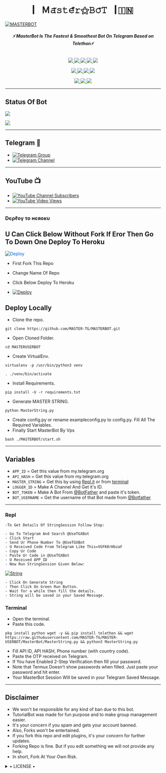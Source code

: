 <h1 align="center">
<b> ▏Ｍ𝚊̃𝚜𝚝𝚎̐𝚛⚝𝙱𝚘̃𝚃▕ 🇮🇳 </b>
</h1>

[![MASTERBOT](https://te.legra.ph/file/f02cc84bf1ca448774592.jpg)](https://github.com/MASTER-OP/MASTERUSERBOT)

<h6 align="center">
  <b>⚡️ MasterBot Is The Fastest & Smoothest Bot On Telegram Based on Telethon⚡️</b>
</h6>

<p align="center">
<a href="https://github.com/MASTER-TG/MASTERBOT" alt="GitHub closed issues"> <img src="https://img.shields.io/github/issues-closed-raw/MASTER-TG/MASTERBOT?style=flat&logo=github&color=success" /> </a>
<a href="https://github.com/MASTER-TG/MASTERBOT/graphs/contributors" alt="GitHub contributors"> <img src="https://img.shields.io/github/contributors/MASTER-TG/MASTERBOT?style=flat&logo=github" /> </a>
<a href="https://github.com/MASTER-TG/MASTERBOT/network/members" alt="GitHub forks"> <img src="https://img.shields.io/github/forks/MASTER-TG/MASTERBOT?label=Forks&logo=github" /> </a>
<a href="https://github.com/MASTER-OP/MASTERUSERBOT" alt="GitHub closed pull requests"> <img src="https://img.shields.io/github/issues-pr-closed-raw/MASTER-TG/MASTERBOT?color=success" /> </a>
<a href="https://github.com/MASTER-OP/MASTERUSERBOT" alt="GitHub issues"> <img src="https://img.shields.io/github/issues-raw/MASTER-TG/MASTERBOT?style=flat&logo=github&color=yellow" /> </a>
</p>
<p align="center">
<a href="https://www.python.org/" alt="made-with-python"> <img src="https://img.shields.io/badge/Made%20with-Python-1f425f.svg?style=flat&logo=python&color=blue" /> </a>
<a href="https://github.com/MASTER-OP/MASTERUSERBOT" alt="Docker!"> <img src="https://aleen42.github.io/badges/src/docker.svg" /> </a>
<a href="https://github.com/MASTER-OP/MASTERUSERBOT" alt="GitHub repo size"> <img src="https://img.shields.io/github/repo-size/MASTER-TG/MASTERBOT" /> </a>
<a href="https://github.com/MASTER-OP/MASTERUSERBOT/blob/master/LICENSE" alt="GPLv3 license"> <img src="https://img.shields.io/badge/License-GPLv3-blue.svg" /> </a>
</p>
<p align="center">
<a href="https://t.me/Master_Userbot" alt="Telegram!"> <img src="https://aleen42.github.io/badges/src/telegram.svg" /> </a>
<a href="https://github.com/MASTER-OP/MASTERUSERBOT/graphs/commit-activity" alt="Maintenance"> <img src="https://img.shields.io/badge/Maintained%3F-yes-green.svg" /> </a>
<a href="https://makeapullrequest.com" alt="PRs Welcome"> <img src="https://img.shields.io/badge/PRs-welcome-brightgreen.svg?style=flat-square" /> </a>
</p>

------
## Status Of Bot 
<p align="left">
    <a href="https://github.com/MASTER-TG/MASTERBOT/network/members"><img src="https://img.shields.io/github/forks/MASTER-TG/MASTERBOT?label=Forks&logoColor=Black&style=social"></a><p align="left"><a href="https://github.com/MASTER-TG/MASTERBOT/stargazers"><img src="https://img.shields.io/github/stars/MASTER-TG/MASTERBOT?logoColor=Blue&style=social"></a><p align="left"><a href="https://github.com/MASTER-TG/MASTERBOT"></a><p align="left"><a href="https://github.com/MASTER-TG/MASTERBOT?"></a>

------
## Telegram 🏪
- [![Telegram Group](https://img.shields.io/badge/Telegram-Group-brightgreen)](https://t.me/Master_userbot)
- [![Telegram Channel](https://img.shields.io/badge/Telegram-Channel-brightgreen)](https://t.me/Official_Masterbot)

------
## YouTube 📺
- [![YouTube Channel Subscribers](https://img.shields.io/youtube/channel/subscribers/UC30-QTBG2LnGIAHenoVeJ5Q?style=social)](https://youtube.com/channel/UC30-QTBG2LnGIAHenoVeJ5Q)
- [![YouTube Video Views](https://img.shields.io/youtube/views/NtFsPywqU-8?label=Tutorial+•+Heroku+•&style=social)](https://youtu.be/NtFsPywqU-8)

------------
<h3> Dєρℓογ το нєяοκυ </h3>

## U Can Click Below Without Fork If Eror Then Go To Down One Deploy To Heroku

<a href="https://heroku.com/deploy/" rel="nofollow" style="background-color: initial; box-sizing: border-box; color: #0366d6; text-decoration-line: none;"><img alt="Deploy" data-canonical-src="https://www.herokucdn.com/deploy/button.svg" src="https://camo.githubusercontent.com/83b0e95b38892b49184e07ad572c94c8038323fb/68747470733a2f2f7777772e6865726f6b7563646e2e636f6d2f6465706c6f792f627574746f6e2e737667" style="border-style: none; box-sizing: initial; max-width: 100%;" /></a></div>
</a>

- First Fork This Repo

- Change Name Of Repo

- Click Below Deploy To Heroku


- [![Deploy](https://te.legra.ph/file/f7bcc21423b86512102aa.jpg)](https://heroku.com/deploy/)

## Deploy Locally

- Clone the repo. 

`git clone https://github.com/MASTER-TG/MASTERBOT.git`
- Open Cloned Folder.

`cd MASTERUSERBOT`
- Create VirtualEnv.

`virtualenv -p /usr/bin/python3 venv`

`. ./venv/bin/activate`
- Install Requirements.

`pip install -U -r requirements.txt`
- Generate MASTER STRING.

`python MasterString.py`
- Create config.py or rename exampleconfig.py to config.py. Fill All The Required Variables.
- Finally Start MasterBot By Vps

`bash ./MASTERBOT/start.sh`

---------

## Variables

- `APP_ID`  =  Get this value from my.telegram.org
- `API_HASH`  =  Get this value from my.telegram.org
- `MASTER_STRING`  =  Get this by using [Repl.it](#Repl) or from [terminal](#Terminal)
- `LOGGER_ID`  =  Make A Channel And Get it's ID.
- `BOT_TOKEN`  =  Make A Bot From [@BotFather](https://t.me/botfather) and paste it's token.
- `BOT_USERNAME`  =  Get the username of that Bot made from [@Botfather](https://t.me/botfather)

------
### Repl


    -To Get Details Of StringSession Follow Step: 

    - Go To Telegram And Search @UseTGXBot
    - Click Start
    - Send Ur Phone Number To @UseTGXBot
    - U Received Code From Telegram Like This=VGFK0rHbzaF
    - Copy Ur Code
    - Paste Ur Code in @UseTGXBot
    - U Received APP ID
    - Now Run StringSession Given Below:
   

[![String](https://te.legra.ph/file/5a975feccbd313616e406.jpg)](https://replit.com/@Master-Tg/MasterUserbot#main.py) 

    - Click On Generate String
    - Then Click On Green Run Button.
    - Wait for a while then fill the details.
    - String will be saved in your Saved Message.


### Terminal
- Open the terminal.
- Paste this code.

`pkg install python wget -y && pip install telethon && wget https://raw.githubusercontent.com/MASTER-TG/MASTER-USERBOT/MasterBot/MasterString.py && python3 MasterString.py`
- Fill API ID, API HASH, Phone number (with country code).
- Paste the OTP received on Telegram.
- If You have Enabled 2-Step Verification then fill your password.
- Note that Termux Doesn't show passwords when filled. Just paste your password and hit enter.
- Your MasterBot Session Will be saved in your Telegram Saved Message.


------
## Disclaimer
- We won't be responsible for any kind of ban due to this bot.
- TutorialBot was made for fun purpose and to make group management easier.
- It's your concern if you spam and gets your account banned.
- Also, Forks won't be entertained.
- If you fork this repo and edit plugins, it's your concern for further updates.
- Forking Repo is fine. But if you edit something we will not provide any help.
- In short, Fork At Your Own Risk.

<details>

  <summary> • LICENSE • </summary>

![](https://www.gnu.org/graphics/gplv3-or-later.png)

MASTER-TG

Poject [MASTERBOT](https://github.com/MASTER-TG/MASTERBOT) is free software: you can redistribute it and/or modify

it under the terms of the GNU General Public License as published by

the Free Software Foundation, either version 3 of the License, or

(at your option) any later version.

This program is distributed in the hope that it will be useful,

but WITHOUT ANY WARRANTY; without even the implied warranty of

MERCHANTABILITY or FITNESS FOR A PARTICULAR PURPOSE.  See the

GNU General Public License for more details.

You should have received a copy of the GNU General Public License

along with this program. If not, see <https://www.gnu.org/licenses/>.

</details> 
